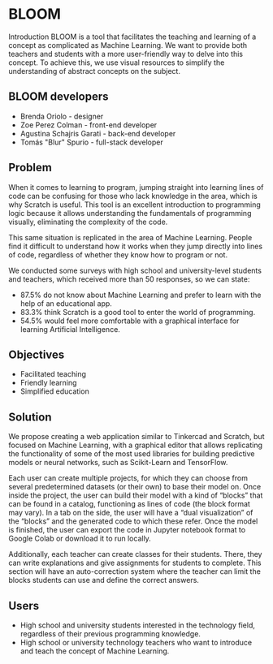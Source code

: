 # BLOOM
Introduction
BLOOM is a tool that facilitates the teaching and learning of a concept as complicated as Machine Learning. We want to provide both teachers and students with a more user-friendly way to delve into this concept. To achieve this, we use visual resources to simplify the understanding of abstract concepts on the subject.

## BLOOM developers
- Brenda Oriolo - designer
- Zoe Perez Colman - front-end developer
- Agustina Schajris Garati - back-end developer
- Tomás "Blur" Spurio - full-stack developer

## Problem
When it comes to learning to program, jumping straight into learning lines of code can be confusing for those who lack knowledge in the area, which is why Scratch is useful. This tool is an excellent introduction to programming logic because it allows understanding the fundamentals of programming visually, eliminating the complexity of the code.

This same situation is replicated in the area of Machine Learning. People find it difficult to understand how it works when they jump directly into lines of code, regardless of whether they know how to program or not.

We conducted some surveys with high school and university-level students and teachers, which received more than 50 responses, so we can state:
- 87.5% do not know about Machine Learning and prefer to learn with the help of an educational app.
- 83.3% think Scratch is a good tool to enter the world of programming.
- 54.5% would feel more comfortable with a graphical interface for learning Artificial Intelligence.

## Objectives
- Facilitated teaching
- Friendly learning
- Simplified education

## Solution
We propose creating a web application similar to Tinkercad and Scratch, but focused on Machine Learning, with a graphical editor that allows replicating the functionality of some of the most used libraries for building predictive models or neural networks, such as Scikit-Learn and TensorFlow.

Each user can create multiple projects, for which they can choose from several predetermined datasets (or their own) to base their model on. Once inside the project, the user can build their model with a kind of “blocks” that can be found in a catalog, functioning as lines of code (the block format may vary). In a tab on the side, the user will have a “dual visualization” of the “blocks” and the generated code to which these refer. Once the model is finished, the user can export the code in Jupyter notebook format to Google Colab or download it to run locally.

Additionally, each teacher can create classes for their students. There, they can write explanations and give assignments for students to complete. This section will have an auto-correction system where the teacher can limit the blocks students can use and define the correct answers.

## Users
- High school and university students interested in the technology field, regardless of their previous programming knowledge.
- High school or university technology teachers who want to introduce and teach the concept of Machine Learning.
